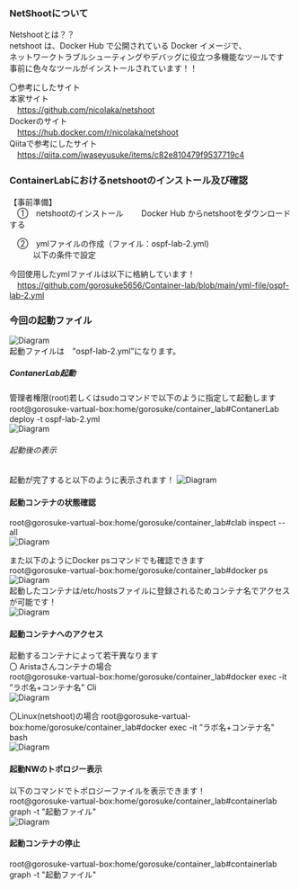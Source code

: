 
### NetShootについて<br>
Netshootとは？？<br>
netshoot は、Docker Hub で公開されている Docker イメージで、<br>
ネットワークトラブルシューティングやデバッグに役立つ多機能なツールです<br>
事前に色々なツールがインストールされています！！<br>


〇参考にしたサイト<br>
本家サイト<br>
　https://github.com/nicolaka/netshoot<br>
Dockerのサイト<br>
　https://hub.docker.com/r/nicolaka/netshoot<br>
Qiitaで参考にしたサイト<br>
　https://qiita.com/iwaseyusuke/items/c82e810479f9537719c4<br>

 
### ContainerLabにおけるnetshootのインストール及び確認<br>

【事前準備】<br>
　①　netshootのインストール
　　Docker Hub からnetshootをダウンロードする<br>

　②　ymlファイルの作成（ファイル：ospf-lab-2.yml)<br>
　　　以下の条件で設定<br>

 

今回使用したymlファイルは以下に格納しています！<br>
　https://github.com/gorosuke5656/Container-lab/blob/main/yml-file/ospf-lab-2.yml<br>






 

 
### 今回の起動ファイル<br>
 ![Diagram](./images/ContanerLab-basic-operation/2.jpg)<br>
起動ファイルは　"ospf-lab-2.yml”になります。<br>
##### ContanerLab起動<br>
管理者権限(root)若しくはsudoコマンドで以下のように指定して起動します<br>
root@gorosuke-vartual-box:home/gorosuke/container_lab#ContanerLab　deploy -t ospf-lab-2.yml<br>
![Diagram](./images/ContanerLab-basic-operation/3.jpg)<br>

 ###### 起動後の表示<br>
 起動が完了すると以下のように表示されます！
![Diagram](./images/ContanerLab-basic-operation/4.jpg)<br>

#### 起動コンテナの状態確認<br>
root@gorosuke-vartual-box:home/gorosuke/container_lab#clab inspect --all<br>
![Diagram](./images/ContanerLab-basic-operation/5.jpg)<br>

また以下のようにDocker psコマンドでも確認できます<br>
root@gorosuke-vartual-box:home/gorosuke/container_lab#docker ps<br>
![Diagram](./images/ContanerLab-basic-operation/6.jpg)<br>
起動したコンテナは/etc/hostsファイルに登録されるためコンテナ名でアクセスが可能です！<br>
![Diagram](./images/ContanerLab-basic-operation/7.jpg)<br>

#### 起動コンテナへのアクセス<br>
起動するコンテナによって若干異なります<br>
〇 Aristaさんコンテナの場合<br>
root@gorosuke-vartual-box:home/gorosuke/container_lab#docker exec -it ”ラボ名+コンテナ名" Cli<br>
![Diagram](./images/ContanerLab-basic-operation/8.jpg)<br>

〇Linux(netshoot)の場合
 root@gorosuke-vartual-box:home/gorosuke/container_lab#docker exec -it ”ラボ名+コンテナ名" bash<br>
![Diagram](./images/ContanerLab-basic-operation/9.jpg)<br>

#### 起動NWのトポロジー表示<br>
以下のコマンドでトポロジーファイルを表示できます！<br>
 root@gorosuke-vartual-box:home/gorosuke/container_lab#containerlab graph -t  "起動ファイル" <br>
![Diagram](./images/ContanerLab-basic-operation/10.jpg)<br>

#### 起動コンテナの停止<br>
 root@gorosuke-vartual-box:home/gorosuke/container_lab#containerlab graph -t  "起動ファイル" <br>


